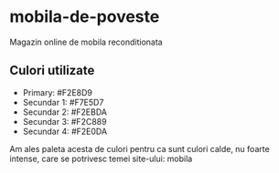 # mobila-de-poveste
Magazin online de mobila reconditionata

## Culori utilizate
- Primary: #F2E8D9
- Secundar 1: #F7E5D7
- Secundar 2: #F2EBDA
- Secundar 3: #F2C889
- Secundar 4: #F2E0DA

Am ales paleta acesta de culori pentru ca sunt culori calde, nu foarte intense, care se potrivesc temei site-ului: mobila